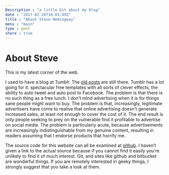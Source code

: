 ```yaml
---
Description : "a little bit about my blog"
date : "2017-02-26T16:03:49Z"
title : "About Steve Hemingway"
menu : "main"
type : post
share : true
--- 
```


# About Steve

This is my latest corner of the web.

I used to have a blog at Tumblr. The [old posts](http://stevehemingway.tumblr.com/) are still there. Tumblr has a lot going for it: spectacular free templates with all sorts of clever effects, the ability to auto tweet and auto post to Facebook. The problem is that there is no such thing as a free lunch. I don’t mind advertising when it is for things sane people might want to buy. The problem is that, increasingly, legitimate advertisers have come to realise that online advertising doesn’t generate increased sales, at least not enough to cover the cost of it. The end result is only people seeking to prey on the vulnerable find it profitable to advertise on social media. The problem is particularly acute, because advertisements are increasingly indistinguishable from my genuine content, resulting in readers assuming that I endorse products that horrify me.

The source code for this website can all be examined at [github](https://www.github.com). I haven’t given a link to the actual source because if you cannot find it easily you’re unlikely to find it of much interest. Git, and sites like github and bitbucket are wonderful things. If you are remotely interested in geeky things, I strongly suggest that you take a look at them.